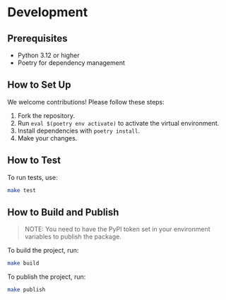 # Development

## Prerequisites

- Python 3.12 or higher
- Poetry for dependency management

## How to Set Up

We welcome contributions! Please follow these steps:

1. Fork the repository.
2. Run `eval $(poetry env activate)` to activate the virtual environment.
3. Install dependencies with `poetry install`.
4. Make your changes.


## How to Test

To run tests, use:

```bash
make test
```

## How to Build and Publish

> NOTE: You need to have the PyPI token set in your environment variables to publish the package.

To build the project, run:

```bash
make build
```

To publish the project, run:

```bash
make publish
```
